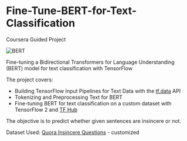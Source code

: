 # Fine-Tune-BERT-for-Text-Classification
Coursera Guided Project

![BERT](https://miro.medium.com/max/856/1*lMlwRSQfzaYw1ckgS-jgZw.jpeg)

Fine-tuning a Bidirectional Transformers for Language Understanding (BERT) model for text classification with TensorFlow

The project covers:
- Building TensorFlow Input Pipelines for Text Data with the [tf.data](https://www.tensorflow.org/api_docs/python/tf/data) API
- Tokenizing and Preprocessing Text for BERT
- Fine-tuning BERT for text classification on a custom dataset with TensorFlow 2 and [TF Hub](https://tfhub.dev/)

The objective is to predict whether given sentences are insincere or not.

Dataset Used: [Quora Insincere Questions](https://www.kaggle.com/c/quora-insincere-questions-classification/data) - customized
